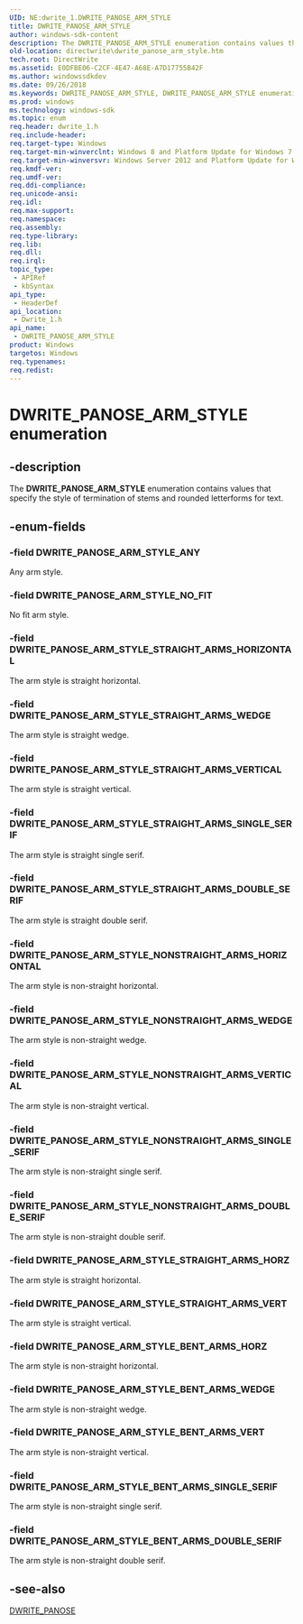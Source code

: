 ```yaml
---
UID: NE:dwrite_1.DWRITE_PANOSE_ARM_STYLE
title: DWRITE_PANOSE_ARM_STYLE
author: windows-sdk-content
description: The DWRITE_PANOSE_ARM_STYLE enumeration contains values that specify the style of termination of stems and rounded letterforms for text.
old-location: directwrite\dwrite_panose_arm_style.htm
tech.root: DirectWrite
ms.assetid: E0DFBE06-C2CF-4E47-A68E-A7D17755B42F
ms.author: windowssdkdev
ms.date: 09/26/2018
ms.keywords: DWRITE_PANOSE_ARM_STYLE, DWRITE_PANOSE_ARM_STYLE enumeration [Direct Write], DWRITE_PANOSE_ARM_STYLE_ANY, DWRITE_PANOSE_ARM_STYLE_BENT_ARMS_DOUBLE_SERIF, DWRITE_PANOSE_ARM_STYLE_BENT_ARMS_HORZ, DWRITE_PANOSE_ARM_STYLE_BENT_ARMS_SINGLE_SERIF, DWRITE_PANOSE_ARM_STYLE_BENT_ARMS_VERT, DWRITE_PANOSE_ARM_STYLE_BENT_ARMS_WEDGE, DWRITE_PANOSE_ARM_STYLE_NONSTRAIGHT_ARMS_DOUBLE_SERIF, DWRITE_PANOSE_ARM_STYLE_NONSTRAIGHT_ARMS_HORIZONTAL, DWRITE_PANOSE_ARM_STYLE_NONSTRAIGHT_ARMS_SINGLE_SERIF, DWRITE_PANOSE_ARM_STYLE_NONSTRAIGHT_ARMS_VERTICAL, DWRITE_PANOSE_ARM_STYLE_NONSTRAIGHT_ARMS_WEDGE, DWRITE_PANOSE_ARM_STYLE_NO_FIT, DWRITE_PANOSE_ARM_STYLE_STRAIGHT_ARMS_DOUBLE_SERIF, DWRITE_PANOSE_ARM_STYLE_STRAIGHT_ARMS_HORIZONTAL, DWRITE_PANOSE_ARM_STYLE_STRAIGHT_ARMS_HORZ, DWRITE_PANOSE_ARM_STYLE_STRAIGHT_ARMS_SINGLE_SERIF, DWRITE_PANOSE_ARM_STYLE_STRAIGHT_ARMS_VERT, DWRITE_PANOSE_ARM_STYLE_STRAIGHT_ARMS_VERTICAL, DWRITE_PANOSE_ARM_STYLE_STRAIGHT_ARMS_WEDGE, directwrite.dwrite_panose_arm_style, dwrite_1/DWRITE_PANOSE_ARM_STYLE, dwrite_1/DWRITE_PANOSE_ARM_STYLE_ANY, dwrite_1/DWRITE_PANOSE_ARM_STYLE_BENT_ARMS_DOUBLE_SERIF, dwrite_1/DWRITE_PANOSE_ARM_STYLE_BENT_ARMS_HORZ, dwrite_1/DWRITE_PANOSE_ARM_STYLE_BENT_ARMS_SINGLE_SERIF, dwrite_1/DWRITE_PANOSE_ARM_STYLE_BENT_ARMS_VERT, dwrite_1/DWRITE_PANOSE_ARM_STYLE_BENT_ARMS_WEDGE, dwrite_1/DWRITE_PANOSE_ARM_STYLE_NONSTRAIGHT_ARMS_DOUBLE_SERIF, dwrite_1/DWRITE_PANOSE_ARM_STYLE_NONSTRAIGHT_ARMS_HORIZONTAL, dwrite_1/DWRITE_PANOSE_ARM_STYLE_NONSTRAIGHT_ARMS_SINGLE_SERIF, dwrite_1/DWRITE_PANOSE_ARM_STYLE_NONSTRAIGHT_ARMS_VERTICAL, dwrite_1/DWRITE_PANOSE_ARM_STYLE_NONSTRAIGHT_ARMS_WEDGE, dwrite_1/DWRITE_PANOSE_ARM_STYLE_NO_FIT, dwrite_1/DWRITE_PANOSE_ARM_STYLE_STRAIGHT_ARMS_DOUBLE_SERIF, dwrite_1/DWRITE_PANOSE_ARM_STYLE_STRAIGHT_ARMS_HORIZONTAL, dwrite_1/DWRITE_PANOSE_ARM_STYLE_STRAIGHT_ARMS_HORZ, dwrite_1/DWRITE_PANOSE_ARM_STYLE_STRAIGHT_ARMS_SINGLE_SERIF, dwrite_1/DWRITE_PANOSE_ARM_STYLE_STRAIGHT_ARMS_VERT, dwrite_1/DWRITE_PANOSE_ARM_STYLE_STRAIGHT_ARMS_VERTICAL, dwrite_1/DWRITE_PANOSE_ARM_STYLE_STRAIGHT_ARMS_WEDGE
ms.prod: windows
ms.technology: windows-sdk
ms.topic: enum
req.header: dwrite_1.h
req.include-header: 
req.target-type: Windows
req.target-min-winverclnt: Windows 8 and Platform Update for Windows 7 [desktop apps only]
req.target-min-winversvr: Windows Server 2012 and Platform Update for Windows Server 2008 R2 [desktop apps only]
req.kmdf-ver: 
req.umdf-ver: 
req.ddi-compliance: 
req.unicode-ansi: 
req.idl: 
req.max-support: 
req.namespace: 
req.assembly: 
req.type-library: 
req.lib: 
req.dll: 
req.irql: 
topic_type:
 - APIRef
 - kbSyntax
api_type:
 - HeaderDef
api_location:
 - Dwrite_1.h
api_name:
 - DWRITE_PANOSE_ARM_STYLE
product: Windows
targetos: Windows
req.typenames: 
req.redist: 
---
```


# DWRITE_PANOSE_ARM_STYLE enumeration


## -description


The <b>DWRITE_PANOSE_ARM_STYLE</b> enumeration contains values that specify the style of termination of stems and rounded letterforms for text.


## -enum-fields




### -field DWRITE_PANOSE_ARM_STYLE_ANY

Any arm style.


### -field DWRITE_PANOSE_ARM_STYLE_NO_FIT

No fit arm style.


### -field DWRITE_PANOSE_ARM_STYLE_STRAIGHT_ARMS_HORIZONTAL

The arm style is straight horizontal.


### -field DWRITE_PANOSE_ARM_STYLE_STRAIGHT_ARMS_WEDGE

The arm style is straight wedge.


### -field DWRITE_PANOSE_ARM_STYLE_STRAIGHT_ARMS_VERTICAL

The arm style is straight vertical.


### -field DWRITE_PANOSE_ARM_STYLE_STRAIGHT_ARMS_SINGLE_SERIF

The arm style is straight single serif.


### -field DWRITE_PANOSE_ARM_STYLE_STRAIGHT_ARMS_DOUBLE_SERIF

The arm style is straight double serif.


### -field DWRITE_PANOSE_ARM_STYLE_NONSTRAIGHT_ARMS_HORIZONTAL

The arm style is non-straight horizontal.


### -field DWRITE_PANOSE_ARM_STYLE_NONSTRAIGHT_ARMS_WEDGE

The arm style is non-straight wedge.


### -field DWRITE_PANOSE_ARM_STYLE_NONSTRAIGHT_ARMS_VERTICAL

The arm style is non-straight vertical.


### -field DWRITE_PANOSE_ARM_STYLE_NONSTRAIGHT_ARMS_SINGLE_SERIF

The arm style is non-straight single serif.


### -field DWRITE_PANOSE_ARM_STYLE_NONSTRAIGHT_ARMS_DOUBLE_SERIF

The arm style is non-straight double serif.


### -field DWRITE_PANOSE_ARM_STYLE_STRAIGHT_ARMS_HORZ

The arm style is straight horizontal.


### -field DWRITE_PANOSE_ARM_STYLE_STRAIGHT_ARMS_VERT

The arm style is straight vertical.


### -field DWRITE_PANOSE_ARM_STYLE_BENT_ARMS_HORZ

The arm style is non-straight horizontal.


### -field DWRITE_PANOSE_ARM_STYLE_BENT_ARMS_WEDGE

The arm style is non-straight wedge.


### -field DWRITE_PANOSE_ARM_STYLE_BENT_ARMS_VERT

The arm style is non-straight vertical.


### -field DWRITE_PANOSE_ARM_STYLE_BENT_ARMS_SINGLE_SERIF

The arm style is non-straight single serif.


### -field DWRITE_PANOSE_ARM_STYLE_BENT_ARMS_DOUBLE_SERIF

The arm style is non-straight double serif.


## -see-also




<a href="https://msdn.microsoft.com/B65B4C8E-1CA0-47AC-AA3F-8F2EACC5C11A">DWRITE_PANOSE</a>
 

 

